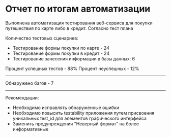 # Отчет по итогам автоматизации

Выполнена автоматизация тестирования веб-сервиса для покупки путешествия по карте либо в кредит. Согласно тест плана

Количество тестовых сценариев:

* Тестирование формы покупки по карте - 24 
* Тестирование формы покупки в кредит - 24
* Тестирование занесения информации в базы данных: 6

Процент успешных тестов - 88%
Процент неуспешных - 12%
___
Обнаружено багов - 7
____

Рекомендации:

* Необходимо исправлять обнаруженные ошибки
* Необходимо повысить testability приложения путем присвоения уникальных test_id для элементов графического интерфейса
* Заменить предупреждения "Неверный формат" на более информативные
